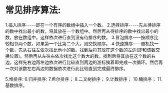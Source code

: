 # 常见排序算法:
1.插入排序-----即在一个有序的数组中插入一个数。
2.选择排序-----先从待排序的数中找出最小的数，将其放在一个数组中。然后再从待排序的数中找出最小的数，放在数组中。这样依次进行直到没有待排序的数。
3.冒泡排序----按顺序比较相邻两个数，如果第一个比第二个大，则交换顺序。
4.快速排序----随机找一个数，先从右往左依次找比他小的数。找到后将其放在这个数的左边(即和该数交换位置)。然后再从左往右依次找比这个数大的数。找到后将其放在这个数的右边。这样先右边再左边依次进行比较直到两边的游标挨着即完成一次循环。然后再一次对该数左右两边的数据依次进行此比较直到完成最终排序。

5.堆排序:
6.归并排序:
7.希尔排序；
8.二叉树排序；
9.计数排序；
10.桶排序；
11.基数排序。